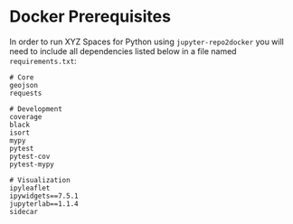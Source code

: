 # Docker Prerequisites

In order to run XYZ Spaces for Python using `jupyter-repo2docker` you will need to include all dependencies listed below in a file named `requirements.txt`:

```
# Core
geojson
requests

# Development
coverage
black
isort
mypy
pytest
pytest-cov
pytest-mypy

# Visualization
ipyleaflet
ipywidgets==7.5.1
jupyterlab==1.1.4
sidecar
```
